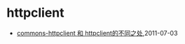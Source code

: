 # httpclient
* [commons-httpclient 和 httpclient的不同之处](/2011/2011-07-03-commons-httpclient-and-httpclient),2011-07-03
